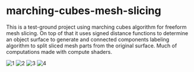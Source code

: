 # marching-cubes-mesh-slicing
This is a test-ground project using marching cubes algorithm for freeform mesh slicing. 
On top of that it uses signed distance functions to determine an object surface to generate
and connected components labeling algorithm to split sliced mesh parts from the original surface.
Much of computations made with compute shaders.

![1](https://github.com/user-attachments/assets/e91f5cfa-9bc5-464a-a4e2-c619aed5c29e)
![2](https://github.com/user-attachments/assets/c5a1a0aa-5e96-4514-94cd-93af9eb4f4cd)
![3](https://github.com/user-attachments/assets/e0426d3e-57a4-49ee-97f7-e14c7b684321)
![4](https://github.com/user-attachments/assets/dcb0e3ea-6a52-4b59-8b84-009e7bbea7ba)
